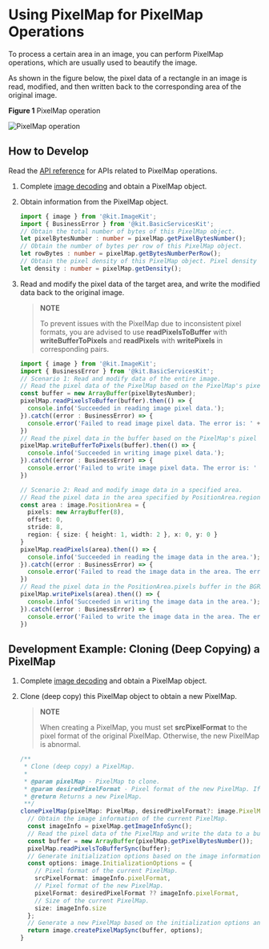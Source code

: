 # Using PixelMap for PixelMap Operations
<!--Kit: Image Kit-->
<!--Subsystem: Multimedia-->
<!--Owner: @yaozhupeng-->
<!--Designer: @yaozhupeng-->
<!--Tester: @zhaoxiaoguang2-->
<!--Adviser: @w_Machine_cc-->

To process a certain area in an image, you can perform PixelMap operations, which are usually used to beautify the image.

As shown in the figure below, the pixel data of a rectangle in an image is read, modified, and then written back to the corresponding area of the original image.

**Figure 1** PixelMap operation

![PixelMap operation](figures/bitmap-operation.png)

## How to Develop

Read the [API reference](../../reference/apis-image-kit/arkts-apis-image-PixelMap.md) for APIs related to PixelMap operations.

1. Complete [image decoding](image-decoding.md) and obtain a PixelMap object.

2. Obtain information from the PixelMap object.

   ```ts
   import { image } from '@kit.ImageKit';
   import { BusinessError } from '@kit.BasicServicesKit';
   // Obtain the total number of bytes of this PixelMap object.
   let pixelBytesNumber : number = pixelMap.getPixelBytesNumber();
   // Obtain the number of bytes per row of this PixelMap object.
   let rowBytes : number = pixelMap.getBytesNumberPerRow();
   // Obtain the pixel density of this PixelMap object. Pixel density refers to the number of pixels per inch of an image. A larger value of the pixel density indicates a finer image.
   let density : number = pixelMap.getDensity();
   ```

3. Read and modify the pixel data of the target area, and write the modified data back to the original image.
   > **NOTE**
   >
   > To prevent issues with the PixelMap due to inconsistent pixel formats, you are advised to use **readPixelsToBuffer** with **writeBufferToPixels** and **readPixels** with **writePixels** in corresponding pairs.

   ```ts
   import { image } from '@kit.ImageKit';
   import { BusinessError } from '@kit.BasicServicesKit';
   // Scenario 1: Read and modify data of the entire image.
   // Read the pixel data of the PixelMap based on the PixelMap's pixel format and write the data to the buffer.
   const buffer = new ArrayBuffer(pixelBytesNumber);
   pixelMap.readPixelsToBuffer(buffer).then(() => {
     console.info('Succeeded in reading image pixel data.');
   }).catch((error : BusinessError) => {
     console.error('Failed to read image pixel data. The error is: ' + error);
   })
   // Read the pixel data in the buffer based on the PixelMap's pixel format and write the data to the PixelMap.
   pixelMap.writeBufferToPixels(buffer).then(() => {
     console.info('Succeeded in writing image pixel data.');
   }).catch((error : BusinessError) => {
     console.error('Failed to write image pixel data. The error is: ' + error);
   })

   // Scenario 2: Read and modify image data in a specified area.
   // Read the pixel data in the area specified by PositionArea.region in the PixelMap in the BGRA_8888 format and write the data to the PositionArea.pixels buffer.
   const area : image.PositionArea = {
     pixels: new ArrayBuffer(8),
     offset: 0,
     stride: 8,
     region: { size: { height: 1, width: 2 }, x: 0, y: 0 }
   }
   pixelMap.readPixels(area).then(() => {
     console.info('Succeeded in reading the image data in the area.');
   }).catch((error : BusinessError) => {
     console.error('Failed to read the image data in the area. The error is: ' + error);
   })
   // Read the pixel data in the PositionArea.pixels buffer in the BGRA_8888 format and write the data to the area specified by PositionArea.region in the PixelMap.
   pixelMap.writePixels(area).then(() => {
     console.info('Succeeded in writing the image data in the area.');
   }).catch((error : BusinessError) => {
     console.error('Failed to write the image data in the area. The error is: ' + error);
   })
   ```

## Development Example: Cloning (Deep Copying) a PixelMap

1. Complete [image decoding](image-decoding.md) and obtain a PixelMap object.

2. Clone (deep copy) this PixelMap object to obtain a new PixelMap.
   > **NOTE**
   > 
   > When creating a PixelMap, you must set **srcPixelFormat** to the pixel format of the original PixelMap. Otherwise, the new PixelMap is abnormal.

      ```ts
      /**
       * Clone (deep copy) a PixelMap.
       *
       * @param pixelMap - PixelMap to clone.
       * @param desiredPixelFormat - Pixel format of the new PixelMap. If this parameter is not specified, the pixel format of the current PixelMap is used.
       * @return Returns a new PixelMap.
       **/
      clonePixelMap(pixelMap: PixelMap, desiredPixelFormat?: image.PixelMapFormat): PixelMap {
        // Obtain the image information of the current PixelMap.
        const imageInfo = pixelMap.getImageInfoSync();
        // Read the pixel data of the PixelMap and write the data to a buffer array based on the PixelMap's pixel format.
        const buffer = new ArrayBuffer(pixelMap.getPixelBytesNumber());
        pixelMap.readPixelsToBufferSync(buffer);
        // Generate initialization options based on the image information of the current PixelMap.
        const options: image.InitializationOptions = {
          // Pixel format of the current PixelMap.
          srcPixelFormat: imageInfo.pixelFormat,
          // Pixel format of the new PixelMap.
          pixelFormat: desiredPixelFormat ?? imageInfo.pixelFormat,
          // Size of the current PixelMap.
          size: imageInfo.size
        };
        // Generate a new PixelMap based on the initialization options and buffer array.
        return image.createPixelMapSync(buffer, options);
      }
      ```

<!--RP1-->
<!--RP1End-->
